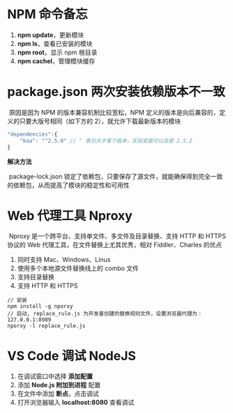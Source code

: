 # NPM 命令备忘

1. **npm update**，更新模块
2. **npm ls**，查看已安装的模块
3. **npm root**，显示 npm 根目录
4. **npm cachel**，管理模块缓存

# package.json 两次安装依赖版本不一致

​	原因是因为 NPM 的版本兼容机制比较宽松，NPM 定义的版本是向后兼容的，定义的只要大版号相同（如下方的 2），就允许下载最新版本的模块

```typescript
"dependencies":{
	"koa": "^2.5.0" // ^ 表示大于某个版本，实际安装可以会是 2.5.2
}
```

**解决方法**

​	package-lock.json 锁定了依赖包，只要保存了源文件，就能确保得到完全一致的依赖包，从而提高了模块的稳定性和可用性

# Web 代理工具 Nproxy

​	Nproxy 是一个跨平台、支持单文件、多文件及目录替换、支持 HTTP 和 HTTPS 协议的 Web 代理工具，在文件替换上尤其优秀，相对 Fiddler、Charles 的优点

1. 同时支持 Mac、Windows、Linus
2. 使用多个本地源文件替换线上的 combo 文件
3. 支持目录替换
4. 支持 HTTP 和 HTTPS

```shell
// 安装
npm install -g nporxy
// 启动, replace_rule.js 为开发者创建的替换规则文件，设置浏览器代理为：127.0.0.1:8989
nporxy -l replace_rule.js 

```

# VS Code 调试 NodeJS

1. 在调试窗口中选择 **添加配置**
2. 添加 **Node.js 附加到进程** 配置
3. 在文件中添加 **断点**，点击调试
4. 打开浏览器输入 **localhost:8080** 查看调试

